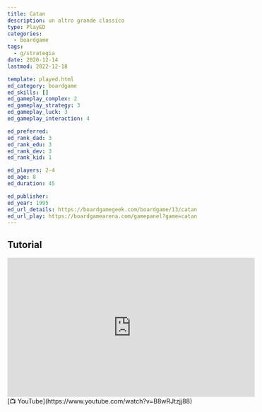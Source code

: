 ```yaml
---
title: Catan
description: un altro grande classico
type: PlayED
categories:
  - boardgame
tags:
  - g/strategia
date: 2020-12-14
lastmod: 2022-12-18

template: played.html
ed_category: boardgame
ed_skills: []
ed_gameplay_complex: 2
ed_gameplay_strategy: 3
ed_gameplay_luck: 3
ed_gameplay_interaction: 4

ed_preferred: 
ed_rank_dad: 3
ed_rank_edu: 3
ed_rank_dev: 3
ed_rank_kid: 1

ed_players: 2-4
ed_age: 8
ed_duration: 45

ed_publisher: 
ed_year: 1995
ed_url_details: https://boardgamegeek.com/boardgame/13/catan
ed_url_play: https://boardgamearena.com/gamepanel?game=catan
---
```


## Tutorial

<iframe width="560" height="315" src="https://www.youtube-nocookie.com/embed/B8wRJtzjj88?si=aD23ZzDzaIoA3dRf" title="YouTube video player" frameborder="0" allow="accelerometer; autoplay; clipboard-write; encrypted-media; gyroscope; picture-in-picture; web-share" allowfullscreen></iframe>
[📺 YouTube](https://www.youtube.com/watch?v=B8wRJtzjj88)
